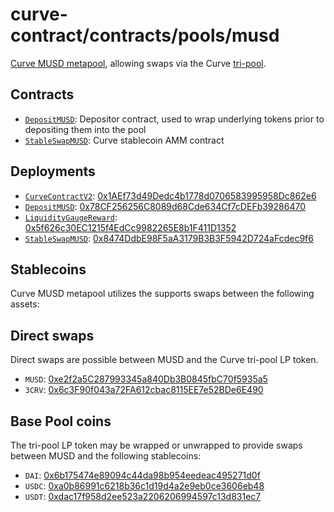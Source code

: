 # curve-contract/contracts/pools/musd

[Curve MUSD metapool](https://www.curve.fi/musd), allowing swaps via the Curve [tri-pool](../3pool).

## Contracts

* [`DepositMUSD`](DepositMUSD.vy): Depositor contract, used to wrap underlying tokens prior to depositing them into the pool
* [`StableSwapMUSD`](StableSwapMUSD.vy): Curve stablecoin AMM contract

## Deployments

* [`CurveContractV2`](../../tokens/CurveTokenV2.vy): [0x1AEf73d49Dedc4b1778d0706583995958Dc862e6](https://etherscan.io/address/0x1AEf73d49Dedc4b1778d0706583995958Dc862e6)
* [`DepositMUSD`](DepositMUSD.vy): [0x78CF256256C8089d68Cde634Cf7cDEFb39286470](https://etherscan.io/address/0x78CF256256C8089d68Cde634Cf7cDEFb39286470)
* [`LiquidityGaugeReward`](LiquidityGaugeReward): [0x5f626c30EC1215f4EdCc9982265E8b1F411D1352](https://etherscan.io/address/0x5f626c30EC1215f4EdCc9982265E8b1F411D1352)
* [`StableSwapMUSD`](StableSwapMUSD.vy): [0x8474DdbE98F5aA3179B3B3F5942D724aFcdec9f6](https://etherscan.io/address/0x8474DdbE98F5aA3179B3B3F5942D724aFcdec9f6)

## Stablecoins

Curve MUSD metapool utilizes the supports swaps between the following assets:

## Direct swaps

Direct swaps are possible between MUSD and the Curve tri-pool LP token.

* `MUSD`: [0xe2f2a5C287993345a840Db3B0845fbC70f5935a5](https://etherscan.io/address/0x1c48f86ae57291f7686349f12601910bd8d470bb)
* `3CRV`: [0x6c3F90f043a72FA612cbac8115EE7e52BDe6E490](https://etherscan.io/address/0x6c3F90f043a72FA612cbac8115EE7e52BDe6E490)

## Base Pool coins

The tri-pool LP token may be wrapped or unwrapped to provide swaps between MUSD and the following stablecoins:

* `DAI`: [0x6b175474e89094c44da98b954eedeac495271d0f](https://etherscan.io/address/0x6b175474e89094c44da98b954eedeac495271d0f)
* `USDC`: [0xa0b86991c6218b36c1d19d4a2e9eb0ce3606eb48](https://etherscan.io/address/0xa0b86991c6218b36c1d19d4a2e9eb0ce3606eb48)
* `USDT`: [0xdac17f958d2ee523a2206206994597c13d831ec7](https://etherscan.io/address/0xdac17f958d2ee523a2206206994597c13d831ec7)
